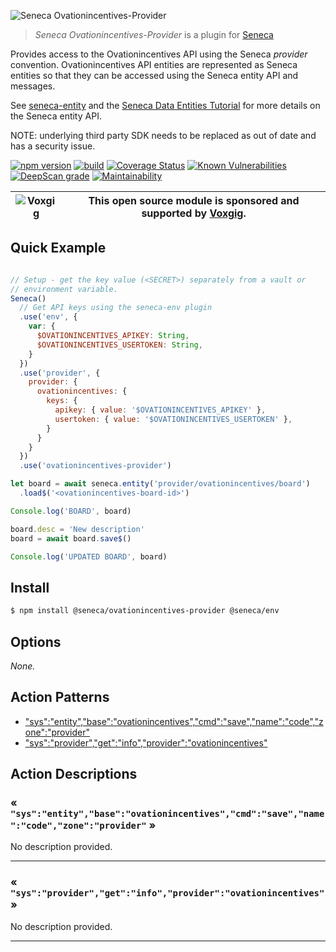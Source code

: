 ![Seneca Ovationincentives-Provider](http://senecajs.org/files/assets/seneca-logo.png)

> _Seneca Ovationincentives-Provider_ is a plugin for [Seneca](http://senecajs.org)


Provides access to the Ovationincentives API using the Seneca *provider*
convention. Ovationincentives API entities are represented as Seneca entities so
that they can be accessed using the Seneca entity API and messages.

See [seneca-entity](senecajs/seneca-entity) and the [Seneca Data
Entities
Tutorial](https://senecajs.org/docs/tutorials/understanding-data-entities.html) for more details on the Seneca entity API.

NOTE: underlying third party SDK needs to be replaced as out of date and has a security issue.

[![npm version](https://img.shields.io/npm/v/@seneca/ovationincentives-provider.svg)](https://npmjs.com/package/@seneca/ovationincentives-provider)
[![build](https://github.com/senecajs/seneca-ovationincentives-provider/actions/workflows/build.yml/badge.svg)](https://github.com/senecajs/seneca-ovationincentives-provider/actions/workflows/build.yml)
[![Coverage Status](https://coveralls.io/repos/github/senecajs/seneca-ovationincentives-provider/badge.svg?branch=main)](https://coveralls.io/github/senecajs/seneca-ovationincentives-provider?branch=main)
[![Known Vulnerabilities](https://snyk.io/test/github/senecajs/seneca-ovationincentives-provider/badge.svg)](https://snyk.io/test/github/senecajs/seneca-ovationincentives-provider)
[![DeepScan grade](https://deepscan.io/api/teams/5016/projects/19462/branches/505954/badge/grade.svg)](https://deepscan.io/dashboard#view=project&tid=5016&pid=19462&bid=505954)
[![Maintainability](https://api.codeclimate.com/v1/badges/f76e83896b731bb5d609/maintainability)](https://codeclimate.com/github/senecajs/seneca-ovationincentives-provider/maintainability)


| ![Voxgig](https://www.voxgig.com/res/img/vgt01r.png) | This open source module is sponsored and supported by [Voxgig](https://www.voxgig.com). |
|---|---|


## Quick Example


```js

// Setup - get the key value (<SECRET>) separately from a vault or
// environment variable.
Seneca()
  // Get API keys using the seneca-env plugin
  .use('env', {
    var: {
      $OVATIONINCENTIVES_APIKEY: String,
      $OVATIONINCENTIVES_USERTOKEN: String,
    }
  })
  .use('provider', {
    provider: {
      ovationincentives: {
        keys: {
          apikey: { value: '$OVATIONINCENTIVES_APIKEY' },
          usertoken: { value: '$OVATIONINCENTIVES_USERTOKEN' },
        }
      }
    }
  })
  .use('ovationincentives-provider')

let board = await seneca.entity('provider/ovationincentives/board')
  .load$('<ovationincentives-board-id>')

Console.log('BOARD', board)

board.desc = 'New description'
board = await board.save$()

Console.log('UPDATED BOARD', board)

```

## Install

```sh
$ npm install @seneca/ovationincentives-provider @seneca/env
```



<!--START:options-->


## Options

*None.*


<!--END:options-->

<!--START:action-list-->


## Action Patterns

* ["sys":"entity","base":"ovationincentives","cmd":"save","name":"code","zone":"provider"](#-sysentitybaseovationincentivescmdsavenamecodezoneprovider-)
* ["sys":"provider","get":"info","provider":"ovationincentives"](#-sysprovidergetinfoproviderovationincentives-)


<!--END:action-list-->

<!--START:action-desc-->


## Action Descriptions

### &laquo; `"sys":"entity","base":"ovationincentives","cmd":"save","name":"code","zone":"provider"` &raquo;

No description provided.



----------
### &laquo; `"sys":"provider","get":"info","provider":"ovationincentives"` &raquo;

No description provided.



----------


<!--END:action-desc-->
